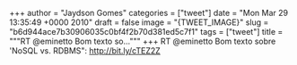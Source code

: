 
+++
author = "Jaydson Gomes"
categories = ["tweet"]
date = "Mon Mar 29 13:35:49 +0000 2010"
draft = false
image = "{TWEET_IMAGE}"
slug = "b6d944ace7b30906035c0bf4f2b70d381ed5c7f1"
tags = ["tweet"]
title = """RT @eminetto Bom texto so..."""
+++
RT @eminetto Bom texto sobre 'NoSQL vs. RDBMS": http://bit.ly/cTEZ2Z
